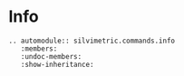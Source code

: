 # Info

```{eval-rst}
.. automodule:: silvimetric.commands.info
   :members:
   :undoc-members:
   :show-inheritance:
```
